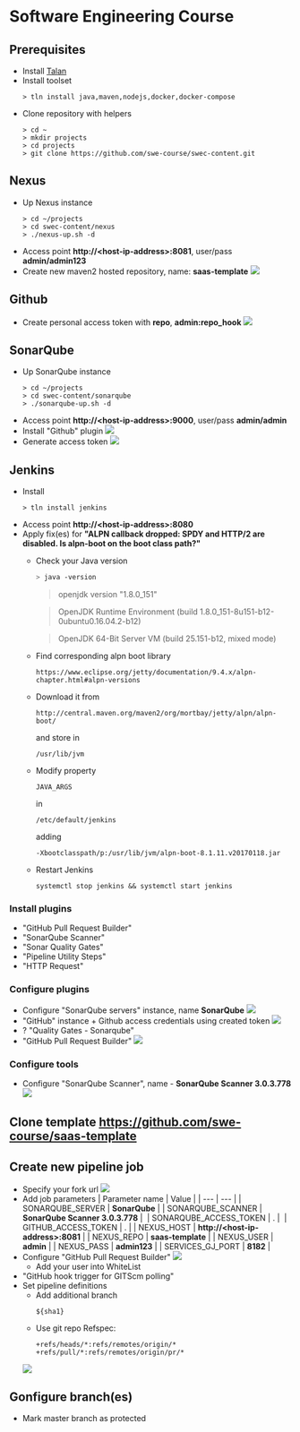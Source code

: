 # Software Engineering Course

## Prerequisites
* Install [Talan](https://github.com/project-talan/talan-core)
* Install toolset
  ```
  > tln install java,maven,nodejs,docker,docker-compose
  ```
* Clone repository with helpers
  ```
  > cd ~
  > mkdir projects
  > cd projects
  > git clone https://github.com/swe-course/swec-content.git
  ```

## Nexus
* Up Nexus instance
  ```
  > cd ~/projects
  > cd swec-content/nexus
  > ./nexus-up.sh -d
  ```
* Access point **http://\<host-ip-address\>:8081**, user/pass **admin/admin123**
* Create new maven2 hosted repository, name: **saas-template**
  ![](https://raw.githubusercontent.com/swe-course/swec-content/master/imgs/nexus-maven-repo.png)

## Github
* Create personal access token with **repo**, **admin:repo_hook**
  ![](https://raw.githubusercontent.com/swe-course/swec-content/master/imgs/github-token.png)


## SonarQube
* Up SonarQube instance
  ```
  > cd ~/projects
  > cd swec-content/sonarqube
  > ./sonarqube-up.sh -d
  ```
* Access point **http://\<host-ip-address\>:9000**, user/pass **admin/admin**
* Install "Github" plugin
  ![](https://raw.githubusercontent.com/swe-course/swec-content/master/imgs/sonar-github.png)
* Generate access token
  ![](https://raw.githubusercontent.com/swe-course/swec-content/master/imgs/sonar-token.png)


## Jenkins
* Install
  ```
  > tln install jenkins
  ```
* Access point **http://\<host-ip-address\>:8080**
* Apply fix(es) for **"ALPN callback dropped: SPDY and HTTP/2 are disabled. Is alpn-boot on the boot class path?"**
  * Check your Java version 
    ```bash
    > java -version
    ```
    
    > openjdk version "1.8.0_151"
    
    > OpenJDK Runtime Environment (build 1.8.0_151-8u151-b12-0ubuntu0.16.04.2-b12)
    
    > OpenJDK 64-Bit Server VM (build 25.151-b12, mixed mode)
    
  * Find corresponding alpn boot library
  
    ```
    https://www.eclipse.org/jetty/documentation/9.4.x/alpn-chapter.html#alpn-versions
    ```
  * Download it from
    ```
    http://central.maven.org/maven2/org/mortbay/jetty/alpn/alpn-boot/
    ```
    and store in
    ```
    /usr/lib/jvm
    ```
  * Modify property
    ```
    JAVA_ARGS
    ```
    in
    ```
    /etc/default/jenkins
    ```
    adding
    ```
    -Xbootclasspath/p:/usr/lib/jvm/alpn-boot-8.1.11.v20170118.jar
    ```
  * Restart Jenkins
    ```
    systemctl stop jenkins && systemctl start jenkins
    ```

### Install plugins
* "GitHub Pull Request Builder"
* "SonarQube Scanner"
* "Sonar Quality Gates"
* "Pipeline Utility Steps"
* "HTTP Request"

### Configure plugins
* Configure "SonarQube servers" instance, name **SonarQube**
  ![](https://raw.githubusercontent.com/swe-course/swec-content/master/imgs/jenkins-sonar.png)
* "GitHub" instance + Github access credentials using created token
  ![](https://raw.githubusercontent.com/swe-course/swec-content/master/imgs/jenkins-github.png)
* ? "Quality Gates - Sonarqube"
* "GitHub Pull Request Builder"
  ![](https://raw.githubusercontent.com/swe-course/swec-content/master/imgs/jenkins-ghprb.png)

### Configure tools
* Configure "SonarQube Scanner", name - **SonarQube Scanner 3.0.3.778**
  ![](https://raw.githubusercontent.com/swe-course/swec-content/master/imgs/jenkins-tools-sonar-scanner.png)

## Clone template **https://github.com/swe-course/saas-template**

## Create new pipeline job
* Specify your fork url
  ![](https://raw.githubusercontent.com/swe-course/swec-content/master/imgs/jenkins-pipeline-repo.png)
* Add job parameters
  | Parameter name | Value |
  | --- | --- |
  | SONARQUBE_SERVER | **SonarQube** |
  | SONARQUBE_SCANNER | **SonarQube Scanner 3.0.3.778** |
  | SONARQUBE_ACCESS_TOKEN | . |
  | GITHUB_ACCESS_TOKEN | . |
  | NEXUS_HOST | **http://\<host-ip-address\>:8081** |
  | NEXUS_REPO | **saas-template** |
  | NEXUS_USER | **admin** |
  | NEXUS_PASS | **admin123** |
  | SERVICES_GJ_PORT | **8182** |
* Configure "GitHub Pull Request Builder"
  ![](https://raw.githubusercontent.com/swe-course/swec-content/master/imgs/jenkins-pipeline-ghprb.png)
  * Add your user into WhiteList
* "GitHub hook trigger for GITScm polling"  
* Set pipeline definitions
  * Add additional branch
    ```
    ${sha1}
    ```
  * Use git repo Refspec:
    ```
    +refs/heads/*:refs/remotes/origin/* +refs/pull/*:refs/remotes/origin/pr/*
     ```
  ![](https://raw.githubusercontent.com/swe-course/swec-content/master/imgs/jenkins-pipeline-definition.png)

## Gonfigure branch(es)
* Mark master branch as protected
